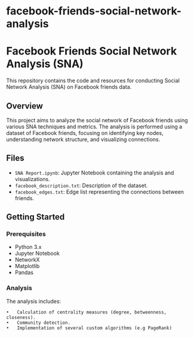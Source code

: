 # facebook-friends-social-network-analysis

# Facebook Friends Social Network Analysis (SNA)

This repository contains the code and resources for conducting Social Network Analysis (SNA) on Facebook friends data.

## Overview

This project aims to analyze the social network of Facebook friends using various SNA techniques and metrics. The analysis is performed using a dataset of Facebook friends, focusing on identifying key nodes, understanding network structure, and visualizing connections.

## Files

- `SNA Report.ipynb`: Jupyter Notebook containing the analysis and visualizations.
- `facebook_description.txt`: Description of the dataset.
- `facebook_edges.txt`: Edge list representing the connections between friends.

## Getting Started

### Prerequisites

- Python 3.x
- Jupyter Notebook
- NetworkX
- Matplotlib
- Pandas

### Analysis

The analysis includes:

	•	Calculation of centrality measures (degree, betweenness, closeness).
	•	Community detection. 
	•	Implementation of several custom algorithms (e.g PageRank)
